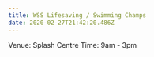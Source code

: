 ```yaml
---
title: WSS Lifesaving / Swimming Champs
date: 2020-02-27T21:42:20.486Z
---
```

Venue:  Splash Centre
Time:  9am - 3pm
